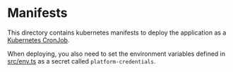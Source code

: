 # Manifests

This directory contains kubernetes manifests to deploy the application as a [Kubernetes CronJob](https://kubernetes.io/docs/concepts/workloads/controllers/cron-jobs/).

When deploying, you also need to set the environment variables defined in [src/env.ts](src/env.ts) as a secret called `platform-credentials`.
